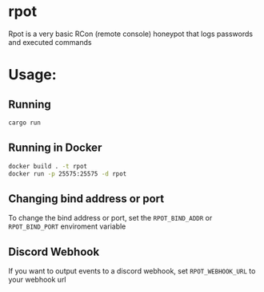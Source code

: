# rpot

Rpot is a very basic RCon (remote console) honeypot that logs passwords and executed commands
# Usage:
## Running
```bash
cargo run
```
## Running in Docker
```bash
docker build . -t rpot
docker run -p 25575:25575 -d rpot
```
## Changing bind address or port
To change the bind address or port, set the `RPOT_BIND_ADDR` or `RPOT_BIND_PORT` enviroment variable
## Discord Webhook
If you want to output events to a discord webhook, set `RPOT_WEBHOOK_URL` to your webhook url
